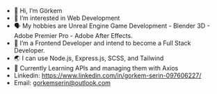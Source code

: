 - 👋 Hi, I’m Görkem
- 👀 I’m interested in Web Development
- 🗣️ My hobbies are Unreal Engine Game Development - Blender 3D - Adobe Premier Pro - Adobe After Effects.
- 🌱 I’m a Frontend Developer and intend to become a Full Stack Developer. 
- 🌏 I can use Node.js, Express.js, SCSS, and Tailwind
- 📖 Currently Learning APIs and managing them with Axios
- Linkedin: https://www.linkedin.com/in/gorkem-serin-097606227/
- Email: gorkemserin@outlook.com
<!---
serin-gorkem/serin-gorkem is a ✨ special ✨ repository because its `README.md` (this file) appears on your GitHub profile.
You can click the Preview link to take a look at your changes.
--->
